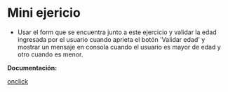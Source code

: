 # Mini ejericio

- Usar el form que se encuentra junto a este ejercicio y validar la edad ingresada por el usuario cuando aprieta el botón 'Validar edad' y mostrar un mensaje en consola cuando el usuario es mayor de edad y otro cuando es menor.

**Documentación:**

[onclick](https://www.w3schools.com/jsref/event_onclick.asp)


